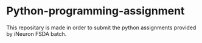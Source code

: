 # Python-programming-assignment
This repositary is made in order to submit the python assignments provided by iNeuron FSDA batch.
